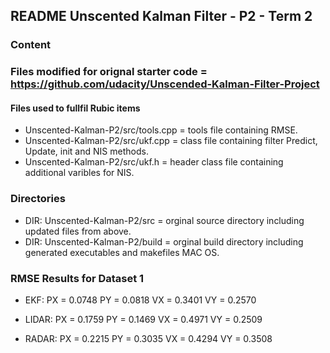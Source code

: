 ## README Unscented Kalman Filter - P2 - Term 2

### Content

### Files modified for orignal starter code =  https://github.com/udacity/Unscended-Kalman-Filter-Project


#### Files used to fullfil Rubic items
* Unscented-Kalman-P2/src/tools.cpp = tools file containing RMSE.
* Unscented-Kalman-P2/src/ukf.cpp = class file containing filter Predict, Update, init and NIS methods. 
* Unscented-Kalman-P2/src/ukf.h = header class file containing additional varibles for NIS.

### Directories

* DIR: Unscented-Kalman-P2/src = orginal source directory including updated files from above.  
* DIR: Unscented-Kalman-P2/build = orginal build directory including generated executables and makefiles MAC OS.

### RMSE Results for Dataset 1

* EKF:
   PX = 0.0748
   PY = 0.0818 
   VX = 0.3401
   VY = 0.2570

* LIDAR:
   PX = 0.1759
   PY = 0.1469 
   VX = 0.4971
   VY = 0.2509

* RADAR:
   PX = 0.2215
   PY = 0.3035 
   VX = 0.4294
   VY = 0.3508
